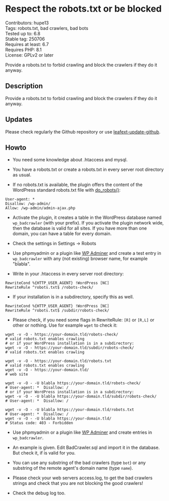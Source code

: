#  Respect the robots.txt or be blocked

Contributors: hupe13    
Tags: robots.txt, bad crawlers, bad bots  
Tested up to: 6.8  
Stable tag: 250706     
Requires at least: 6.7     
Requires PHP: 8.1     
License: GPLv2 or later

Provide a robots.txt to forbid crawling and block the crawlers if they do it anyway.

## Description

Provide a robots.txt to forbid crawling and block the crawlers if they do it anyway.

## Updates

Please check regularly the Github repository or use [leafext-update-github](https://github.com/hupe13/leafext-update-github).

## Howto

* You need some knowledge about .htaccess and mysql.

* You have a robots.txt or create a robots.txt in every server root directory as usual.

* If no robots.txt is available, the plugin offers the content of the WordPress standard robots.txt file with [do_robots()](https://developer.wordpress.org/reference/functions/do_robots/):
````
User-agent: *
Disallow: /wp-admin/
Allow: /wp-admin/admin-ajax.php
````

* Activate the plugin, it creates a table in the WordPress database named `wp_badcrawler` (with your prefix). If you activate the plugin network wide, then the database is valid for all sites. If you have more than one domain, you can have a table for every domain.

* Check the settings in Settings -> Robots

* Use phpmyadmin or a plugin like [WP Adminer](https://wordpress.org/plugins/pexlechris-adminer/) and create a test entry in `wp_badcrawler` with any (not existing) browser name, for example "blabla".

* Write in your .htaccess in every server root directory:
````
RewriteCond %{HTTP_USER_AGENT} !WordPress [NC]
RewriteRule ^robots.txt$ /robots-check/
````

* If your installation is in a subdirectory, specify this as well.
````
RewriteCond %{HTTP_USER_AGENT} !WordPress [NC]
RewriteRule ^robots.txt$ /subdir/robots-check/
````

* Please check, if you need some flags in RewriteRule: `[R]` or `[R,L]` or other or nothing. Use for example `wget` to check it:
````
wget -v -O - https://your-domain.tld/robots-check/                    # valid robots.txt enables crawling
# or if your WordPress installation is in a subdirectory:
wget -v -O - https://your-domain.tld/subdir/robots-check/             # valid robots.txt enables crawling
````
````
wget -v -O - https://your-domain.tld/robots.txt                       # valid robots.txt enables crawling
wget -v -O - https://your-domain.tld/                                 # web site
````
````
wget -v -O - -U blabla https://your-domain.tld/robots-check/          # User-agent: *  Disallow: /
# or if your WordPress installation is in a subdirectory:
wget -v -O - -U blabla https://your-domain.tld/subdir/robots-check/   # User-agent: *  Disallow: /
````
````
wget -v -O - -U blabla https://your-domain.tld/robots.txt             # User-agent: *  Disallow: /
wget -v -O - -U blabla https://your-domain.tld/                       # Status code: 403 - Forbidden
````

* Use phpmyadmin or a plugin like [WP Adminer](https://wordpress.org/plugins/pexlechris-adminer/) and create entries in `wp_badcrawler`.

* An example is given. Edit BadCrawler.sql and import it in the database. But check it, if is valid for you.

* You can use any substring of the bad crawlers (type `bot`) or any substring of the remote agent's domain name (type `name`).

* Please check your web servers access.log, to get the bad crawlers strings and check that you are not blocking the good crawlers!

* Check the debug log too.
